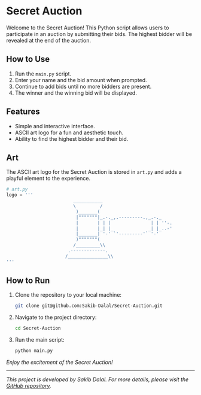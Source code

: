 # Secret Auction

Welcome to the Secret Auction! This Python script allows users to participate in an auction by submitting their bids. The highest bidder will be revealed at the end of the auction.

## How to Use

1. Run the `main.py` script.
2. Enter your name and the bid amount when prompted.
3. Continue to add bids until no more bidders are present.
4. The winner and the winning bid will be displayed.

## Features

- Simple and interactive interface.
- ASCII art logo for a fun and aesthetic touch.
- Ability to find the highest bidder and their bid.

## Art

The ASCII art logo for the Secret Auction is stored in `art.py` and adds a playful element to the experience.

```python
# art.py
logo = '''
                         ___________
                         \         /
                          )_______(
                          |"""""""|_.-._,.---------.,_.-._
                          |       | | |               | | ''-.
                          |       |_| |_             _| |_..-'
                          |_______| '-' `'---------'` '-'
                          )"""""""(
                         /_________\\
                       .-------------.
                      /_______________\\
'''
```

## How to Run

1. Clone the repository to your local machine:

    ```bash
    git clone git@github.com:Sakib-Dalal/Secret-Auction.git
    ```

2. Navigate to the project directory:

    ```bash
    cd Secret-Auction
    ```

3. Run the main script:

    ```bash
    python main.py
    ```

*Enjoy the excitement of the Secret Auction!*

---

*This project is developed by Sakib Dalal. For more details, please visit the [GitHub repository](git@github.com:Sakib-Dalal/Secret-Auction.git).*
